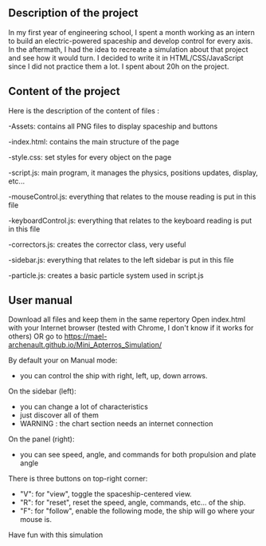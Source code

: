 ## Description of the project

In my first year of engineering school, I spent a month working as an intern to build an electric-powered spaceship and develop control for every axis. In the aftermath, I had the idea to recreate a simulation about that project and see how it would turn. I decided to write it in HTML/CSS/JavaScript since I did not practice them a lot. I spent about 20h on the project.

## Content of the project

Here is the description of the content of files :

-Assets: contains all PNG files to display spaceship and buttons

-index.html: contains the main structure of the page

-style.css: set styles for every object on the page

-script.js: main program, it manages the physics, positions updates, display, etc...

-mouseControl.js: everything that relates to the mouse reading is put in this file

-keyboardControl.js: everything that relates to the keyboard reading is put in this file

-correctors.js: creates the corrector class, very useful

-sidebar.js: everything that relates to the left sidebar is put in this file

-particle.js: creates a basic particle system used in script.js

## User manual

Download all files and keep them in the same repertory 
Open index.html with your Internet browser (tested with Chrome, I don't know if it works for others)
OR 
go to https://mael-archenault.github.io/Mini_Apterros_Simulation/

By default your on Manual mode:
  - you can control the ship with right, left, up, down arrows.

On the sidebar (left):
  - you can change a lot of characteristics
  - just discover all of them
  - WARNING : the chart section needs an internet connection

On the panel (right):
  - you can see speed, angle, and commands for both propulsion and plate angle

There is three buttons on top-right corner:
  - "V": for "view", toggle the spaceship-centered view.
  - "R": for "reset", reset the speed, angle, commands, etc... of the ship.
  - "F": for "follow", enable the following mode, the ship will go where your mouse is.

Have fun with this simulation

